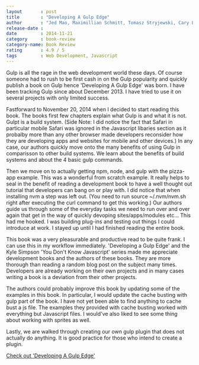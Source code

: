 ```yaml
---
layout       : post
title        : "Developing A Gulp Edge"
author       : "Jed Mao, Maximillian Schmitt, Tomasz Stryjewski, Cary Landholt, William Lubelski"
release-date :
date         : 2014-11-21
category     : book-review
category-name: Book Review
rating       : 4.9 / 5
tags         : Web Development, Javascript
---
```


Gulp is all the rage in the web development world these days. Of course someone had to rush to be first cash in on the Gulp popularity and quickly publish a book on Gulp hence 'Developing A Gulp Edge' was born. I have been tracking Gulp since about December 2013. I have tried to use it on several projects with only limited success.

Fastforward to November 20, 2014 when I decided to start reading this book. The books first few chapters explain what Gulp is and what it is not. Gulpt is a build system. (Side Note: I did notice the fact that Safari in particular mobile Safari was ignored in the Javascript libaries section as it probalby more than any other browser made developers reconsider how they are developing apps and websites for mobile and other devices.) In any case, our authors quickly move onto the many benefits of using Gulp in comparisson to other build systems. We learn about the benefits of build systems and about the 4 basic gulp commands.

Then we move on to actually getting npm, node, and gulp with the pizza-app example. This was a wonderful from scratch example. It really helps to seal in the benefit of reading a development book to have a well thought out tutorial that developers can bang on or play with. I did notice that when installing nvm a step was left out. (You need to run source ~/.nvm/nvm.sh right after executing the curl command to get this working.) Our authors guide us through some of the everyday tasks we need to run over and over again that get in the way of quickly devoping sites/apps/modules etc... This had me hooked. I was building plug-ins and testing out things I could introduce at work. I stayed up until I had finished reading the entire book.

This book was a very pleasurable and productive read to be quite frank. I can use this in my workflow immediately. 'Developing a Gulp Edge' and the Kyle Simpson 'You Don't Know Javascript' series made me appreciate development books and the authors of these books. They are more thorough than reading a random blog post on the subject many times. Developers are already working on their own projects and in many cases writing a book is a deviation from their other projects.

The authors could probably improve this book by updating some of the examples in this book. In particular, I would update the cache busting with gulp part of the book. I have not yet been able to find anything to cache bust a js file. The examples they provided with cache busting worked with everything but Javascript files. I would've also liked to see some thing about working with sprites as well.

Lastly, we are walked through creating our own gulp plugin that does not actually do anything. It is good practice for those who intend to create a plugin.

[Check out 'Developing A Gulp Edge'](http://shop.oreilly.com/product/9781939902146.do)